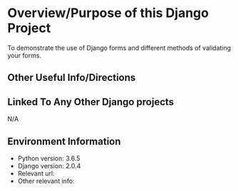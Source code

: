 # Overview/Purpose of this Django Project
To demonstrate the use of Django forms and different methods of validating your forms.

## Other Useful Info/Directions


## Linked To Any Other Django projects
N/A


## Environment Information
* Python version: 3.6.5
* Django version: 2.0.4
* Relevant url:
* Other relevant info:

